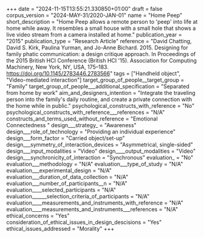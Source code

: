 +++
date = "2024-11-15T13:55:21.330850+01:00"
draft = false
corpus_version = "2024-MAY-31/2020-JAN-01"
name = "Home Peep"
short_description = "Home Peep allows a remote person to 'peep' into life at home while away. It resembles a small house with a small hole that shows a live video stream from a camera installed at home."
publication_year = "2015"
publication_type = "Research Article"
reference = "David Chatting, David S. Kirk, Paulina Yurman, and Jo-Anne Bichard. 2015. Designing for family phatic communication: a design critique approach. In Proceedings of the 2015 British HCI Conference (British HCI '15). Association for Computing Machinery, New York, NY, USA, 175–183. https://doi.org/10.1145/2783446.2783566"
tags = ["Handheld object", "Video-mediated interaction"]
target_group_of_people__target_group = "Family"
target_group_of_people___additional_specification = "Separated from home by work"
aim_and_designers_intention = "Integrate the traveling person into the family's daily routine, and create  a private connection with the home while in public."
psychological_constructs_with_reference = "No"
psychological_constructs_with_reference___references = "N/A"
constructs_and_terms_used_without_reference = "Emotional Connectedness "
design___strategy_ = "Awareness"
design___role_of_technology = "Providing an individual experience"
design___form_factor = "Carried object/set-up"
design___symmetry_of_interaction_devices = "Asymmetrical, single-sided"
design___input_modalities = "Video"
design____output_modalities = "Video"
design___synchronicity_of_interaction = "Synchronous"
evaluation_ = "No"
evaluation___methodology = "N/A"
evaluation___type_of_study = "N/A"
evaluation___experimental_design = "N/A"
evaluation___duration_of_data_collection = "N/A"
evaluation___number_of_participants__n = "N/A"
evaluation____selected_participants = "N/A"
evaluation______selection_criteria_of_participants = "N/A"
evaluation____measurements_and_instruments_with_reference = "N/A"
evaluation____measurements_and_instruments___references = "N/A"
ethical_concerns = "Yes"
consideration_of_ethical_issues_in_design_descisions = "Yes"
ethical_issues_addressed = "Morality"
+++
